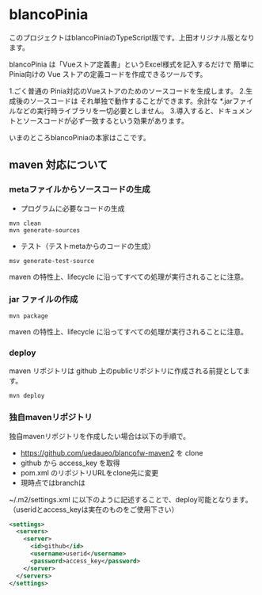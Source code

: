 # blancoPinia

このプロジェクトはblancoPiniaのTypeScript版です。上田オリジナル版となります。

blancoPinia は「Vueストア定義書」というExcel様式を記入するだけで 簡単にPinia向けの Vue ストアの定義コードを作成できるツールです。

 1.ごく普通の Pinia対応のVueストアのためのソースコードを生成します。
 2.生成後のソースコードは それ単独で動作することができます。余計な *.jarファイルなどの実行時ライブラリを一切必要としません。
 3.導入すると、ドキュメントとソースコードが必ず一致するという効果があります。

いまのところblancoPiniaの本家はここです。

## maven 対応について

### metaファイルからソースコードの生成

* プログラムに必要なコードの生成

```
mvn clean
mvn generate-sources
```

* テスト（テストmetaからのコードの生成）

```
msv generate-test-source
```

maven の特性上、lifecycle に沿ってすべての処理が実行されることに注意。

### jar ファイルの作成

```
mvn package
```

maven の特性上、lifecycle に沿ってすべての処理が実行されることに注意。

### deploy

maven リポジトリは github 上のpublicリポジトリに作成される前提としてます。

```
mvn deploy
```

### 独自mavenリポジトリ

独自mavenリポジトリを作成したい場合は以下の手順で。

* https://github.com/uedaueo/blancofw-maven2 を clone
* github から access_key を取得
* pom.xml のリポジトリURLをclone先に変更
* 現時点ではbranchは

~/.m2/settings.xml に以下のように記述することで、deploy可能となります。（useridとaccess_keyは実在のものをご使用下さい）

```~/.m2/settings.xml
<settings>
  <servers>
    <server>
      <id>github</id>
      <username>userid</username>
      <password>access_key</password>
    </server>
  </servers>
</settings>
```
